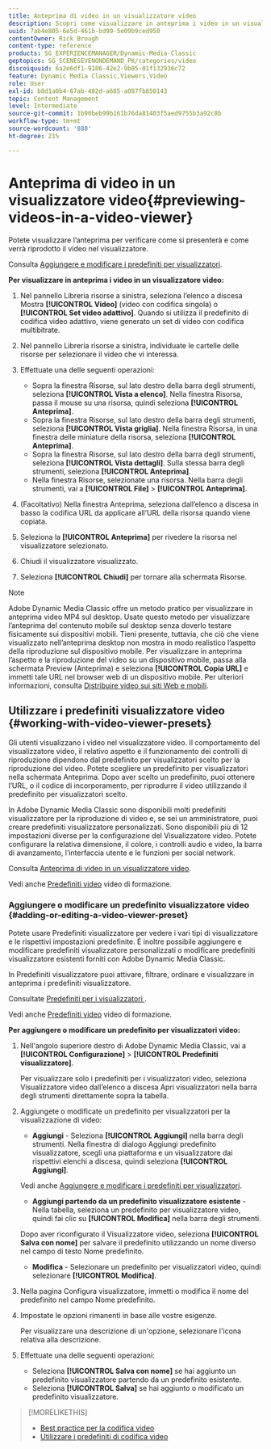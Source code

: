 ```yaml
---
title: Anteprima di video in un visualizzatore video
description: Scopri come visualizzare in anteprima i video in un visualizzatore video.
uuid: 7ab4e805-6e5d-461b-bd99-5e09b9ced950
contentOwner: Rick Brough
content-type: reference
products: SG_EXPERIENCEMANAGER/Dynamic-Media-Classic
geptopics: SG_SCENESEVENONDEMAND_PK/categories/video
discoiquuid: 6a2e6df1-9186-42e2-9b85-01f132936c72
feature: Dynamic Media Classic,Viewers,Video
role: User
exl-id: b8d1a0b4-67ab-482d-a685-a087fb850143
topic: Content Management
level: Intermediate
source-git-commit: 1b90beb99b161b76da81403f5aed9755b3a92c8b
workflow-type: tm+mt
source-wordcount: '880'
ht-degree: 21%

---
```


# Anteprima di video in un visualizzatore video{#previewing-videos-in-a-video-viewer}

Potete visualizzare l’anteprima per verificare come si presenterà e come verrà riprodotto il video nel visualizzatore.

Consulta [Aggiungere e modificare i predefiniti per visualizzatori](application-setup.md#adding_and_editing_viewer_presets).

**Per visualizzare in anteprima i video in un visualizzatore video:**

1. Nel pannello Libreria risorse a sinistra, seleziona l’elenco a discesa Mostra **[!UICONTROL Video]** (video con codifica singola) o **[!UICONTROL Set video adattivo]**. Quando si utilizza il predefinito di codifica video adattivo, viene generato un set di video con codifica multibitrate.
1. Nel pannello Libreria risorse a sinistra, individuate le cartelle delle risorse per selezionare il video che vi interessa.
1. Effettuate una delle seguenti operazioni:

   * Sopra la finestra Risorse, sul lato destro della barra degli strumenti, seleziona **[!UICONTROL Vista a elenco]**. Nella finestra Risorsa, passa il mouse su una risorsa, quindi seleziona **[!UICONTROL Anteprima]**.
   * Sopra la finestra Risorse, sul lato destro della barra degli strumenti, seleziona **[!UICONTROL Vista griglia]**. Nella finestra Risorsa, in una finestra delle miniature della risorsa, seleziona **[!UICONTROL Anteprima]**.
   * Sopra la finestra Risorse, sul lato destro della barra degli strumenti, seleziona **[!UICONTROL Vista dettagli]**. Sulla stessa barra degli strumenti, seleziona **[!UICONTROL Anteprima]**.
   * Nella finestra Risorse, selezionate una risorsa. Nella barra degli strumenti, vai a **[!UICONTROL File]** > **[!UICONTROL Anteprima]**.

1. (Facoltativo) Nella finestra Anteprima, seleziona dall’elenco a discesa in basso la codifica URL da applicare all’URL della risorsa quando viene copiata.
1. Seleziona la **[!UICONTROL Anteprima]** per rivedere la risorsa nel visualizzatore selezionato.
1. Chiudi il visualizzatore visualizzato.
1. Seleziona **[!UICONTROL Chiudi]** per tornare alla schermata Risorse.

>[!NOTE]
>
>Adobe Dynamic Media Classic offre un metodo pratico per visualizzare in anteprima video MP4 sul desktop. Usate questo metodo per visualizzare l’anteprima del contenuto mobile sul desktop senza doverlo testare fisicamente sui dispositivi mobili. Tieni presente, tuttavia, che ciò che viene visualizzato nell’anteprima desktop non mostra in modo realistico l’aspetto della riproduzione sul dispositivo mobile. Per visualizzare in anteprima l’aspetto e la riproduzione del video su un dispositivo mobile, passa alla schermata Preview (Anteprima) e seleziona **[!UICONTROL Copia URL]** e immetti tale URL nel browser web di un dispositivo mobile. Per ulteriori informazioni, consulta [Distribuire video sui siti Web e mobili](deploying-video-websites-mobile-sites.md#deploying_video_to_your_websites_and_mobile_sites).

## Utilizzare i predefiniti visualizzatore video {#working-with-video-viewer-presets}

Gli utenti visualizzano i video nel visualizzatore video. Il comportamento del visualizzatore video, il relativo aspetto e il funzionamento dei controlli di riproduzione dipendono dal predefinito per visualizzatori scelto per la riproduzione del video. Potete scegliere un predefinito per visualizzatori nella schermata Anteprima. Dopo aver scelto un predefinito, puoi ottenere l’URL, o il codice di incorporamento, per riprodurre il video utilizzando il predefinito per visualizzatori scelto.

In Adobe Dynamic Media Classic sono disponibili molti predefiniti visualizzatore per la riproduzione di video e, se sei un amministratore, puoi creare predefiniti visualizzatore personalizzati. Sono disponibili più di 12 impostazioni diverse per la configurazione del Visualizzatore video. Potete configurare la relativa dimensione, il colore, i controlli audio e video, la barra di avanzamento, l’interfaccia utente e le funzioni per social network.

Consulta [Anteprima di video in un visualizzatore video](previewing-videos-video-viewer.md#previewing_videos_in_a_video_viewer).

Vedi anche [Predefiniti video](https://s7d5.scene7.com/s7viewers/html5/VideoViewer.html?videoserverurl=https://s7d5.scene7.com/is/content/&amp;emailurl=https://s7d5.scene7.com/s7/emailFriend&amp;serverUrl=https://s7d5.scene7.com/is/image/&amp;config=Scene7SharedAssets/Universal_HTML5_Video&amp;contenturl=https://s7d5.scene7.com/skins/&amp;asset=S7tutorials/549_video-presets_converted%20renamed_Done-AVS) video di formazione.

### Aggiungere o modificare un predefinito visualizzatore video {#adding-or-editing-a-video-viewer-preset}

Potete usare Predefiniti visualizzatore per vedere i vari tipi di visualizzatore e le rispettivi impostazioni predefinite. È inoltre possibile aggiungere e modificare predefiniti visualizzatore personalizzati o modificare predefiniti visualizzatore esistenti forniti con Adobe Dynamic Media Classic.

In Predefiniti visualizzatore puoi attivare, filtrare, ordinare e visualizzare in anteprima i predefiniti visualizzatore.

Consultate [Predefiniti per i visualizzatori ](application-setup.md#viewer_presets).

Vedi anche [Predefiniti video](https://s7d5.scene7.com/s7viewers/html5/VideoViewer.html?videoserverurl=https://s7d5.scene7.com/is/content/&amp;emailurl=https://s7d5.scene7.com/s7/emailFriend&amp;serverUrl=https://s7d5.scene7.com/is/image/&amp;config=Scene7SharedAssets/Universal_HTML5_Video&amp;contenturl=https://s7d5.scene7.com/skins/&amp;asset=S7tutorials/549_video-presets_converted%20renamed_Done-AVS) video di formazione.

**Per aggiungere o modificare un predefinito per visualizzatori video:**

1. Nell&#39;angolo superiore destro di Adobe Dynamic Media Classic, vai a **[!UICONTROL Configurazione]** > **[!UICONTROL Predefiniti visualizzatore]**.

   Per visualizzare solo i predefiniti per i visualizzatori video, seleziona Visualizzatore video dall’elenco a discesa Apri visualizzatori nella barra degli strumenti direttamente sopra la tabella.

1. Aggiungete o modificate un predefinito per visualizzatori per la visualizzazione di video:

   * **Aggiungi** - Seleziona **[!UICONTROL Aggiungi]** nella barra degli strumenti. Nella finestra di dialogo Aggiungi predefinito visualizzatore, scegli una piattaforma e un visualizzatore dai rispettivi elenchi a discesa, quindi seleziona **[!UICONTROL Aggiungi]**.

   Vedi anche [Aggiungere e modificare i predefiniti per visualizzatori](application-setup.md#adding_and_editing_viewer_presets).

   * **Aggiungi partendo da un predefinito visualizzatore esistente** - Nella tabella, seleziona un predefinito per visualizzatore video, quindi fai clic su **[!UICONTROL Modifica]** nella barra degli strumenti.

   Dopo aver riconfigurato il Visualizzatore video, seleziona **[!UICONTROL Salva con nome]** per salvare il predefinito utilizzando un nome diverso nel campo di testo Nome predefinito.

   * **Modifica** - Selezionare un predefinito per visualizzatori video, quindi selezionare **[!UICONTROL Modifica]**.

1. Nella pagina Configura visualizzatore, immetti o modifica il nome del predefinito nel campo Nome predefinito.
1. Impostate le opzioni rimanenti in base alle vostre esigenze.

   Per visualizzare una descrizione di un&#39;opzione, selezionare l&#39;icona relativa alla descrizione.

1. Effettuate una delle seguenti operazioni:

   * Seleziona **[!UICONTROL Salva con nome]** se hai aggiunto un predefinito visualizzatore partendo da un predefinito esistente.
   * Seleziona **[!UICONTROL Salva]** se hai aggiunto o modificato un predefinito visualizzatore.

>[!MORELIKETHIS]
>
>* [Best practice per la codifica video](uploading-encoding-videos.md#best_practices_for_video_encoding)
>* [Utilizzare i predefiniti di codifica video](uploading-encoding-videos.md#working_with_video_encoding_presets)
